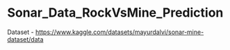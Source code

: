 # Sonar_Data_RockVsMine_Prediction
Dataset - https://www.kaggle.com/datasets/mayurdalvi/sonar-mine-dataset/data
